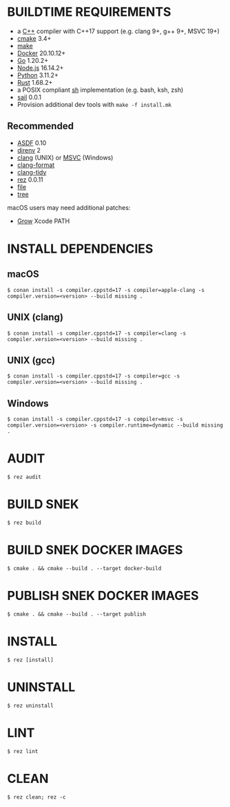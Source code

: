 # BUILDTIME REQUIREMENTS

* a [C++](https://www.cplusplus.com/) compiler with C++17 support (e.g. clang 9+, g++ 9+, MSVC 19+)
* [cmake](https://cmake.org/) 3.4+
* [make](https://pubs.opengroup.org/onlinepubs/9699919799/utilities/make.html)
* [Docker](https://www.docker.com/) 20.10.12+
* [Go](https://go.dev/) 1.20.2+
* [Node.js](https://www.npmjs.com/) 16.14.2+
* [Python](https://www.python.org/) 3.11.2+
* [Rust](https://www.rust-lang.org/en-US/) 1.68.2+
* a POSIX compliant [sh](https://pubs.opengroup.org/onlinepubs/9699919799/utilities/sh.html) implementation (e.g. bash, ksh, zsh)
* [sail](https://github.com/mcandre/sail) 0.0.1
* Provision additional dev tools with `make -f install.mk`

## Recommended

* [ASDF](https://asdf-vm.com/) 0.10
* [direnv](https://direnv.net/) 2
* [clang](https://clang.llvm.org/) (UNIX) or [MSVC](https://gist.github.com/mcandre/5ceb67ad44f6b974d33bcddedcb16e89) (Windows)
* [clang-format](https://clang.llvm.org/docs/ClangFormat.html)
* [clang-tidy](https://clang.llvm.org/extra/clang-tidy/)
* [rez](https://github.com/mcandre/rez) 0.0.11
* [file](https://linux.die.net/man/1/file)
* [tree](https://linux.die.net/man/1/tree)

macOS users may need additional patches:

* [Grow](https://github.com/mcandre/dotfiles/blob/master/.profile.d/xcode.sh) Xcode PATH

# INSTALL DEPENDENCIES

## macOS

```console
$ conan install -s compiler.cppstd=17 -s compiler=apple-clang -s compiler.version=<version> --build missing .
```

## UNIX (clang)

```console
$ conan install -s compiler.cppstd=17 -s compiler=clang -s compiler.version=<version> --build missing .
```

## UNIX (gcc)

```console
$ conan install -s compiler.cppstd=17 -s compiler=gcc -s compiler.version=<version> --build missing .
```

## Windows

```console
$ conan install -s compiler.cppstd=17 -s compiler=msvc -s compiler.version=<version> -s compiler.runtime=dynamic --build missing .
```

# AUDIT

```console
$ rez audit
```

# BUILD SNEK

```console
$ rez build
```

# BUILD SNEK DOCKER IMAGES

```console
$ cmake . && cmake --build . --target docker-build
```

# PUBLISH SNEK DOCKER IMAGES

```console
$ cmake . && cmake --build . --target publish
```

# INSTALL

```console
$ rez [install]
```

# UNINSTALL

```console
$ rez uninstall
```

# LINT

```console
$ rez lint
```

# CLEAN

```console
$ rez clean; rez -c
```
